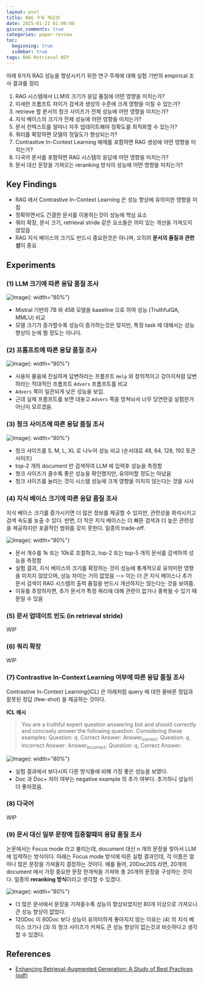 ```yaml
---
layout: post
title: RAG 구축 레슨런
date: 2025-01-21 01:00:00
giscus_comments: true
categories: paper-review
toc:
  beginning: true
  sidebar: true
tags: RAG Retrieval WIP
---
```


아래 9가지 RAG 성능을 향상시키기 위한 연구 주제에 대해 실험 기반의 empirical 조사 결과를 정리

1. RAG 시스템에서 LLM의 크기가 응답 품질에 어떤 영향을 미치는가?
2. 미세한 프롬프트 차이가 검색과 생성의 수준에 크게 영향을 미칠 수 있는가?
3. retrieve 할 문서의 청크 사이즈가 전체 성능에 어떤 영향을 미치는가?
4. 지식 베이스의 크기가 전체 성능에 어떤 영향을 미치는가?
5. 문서 컨텍스트를 얼마나 자주 업데이트해야 정확도를 최적화할 수 있는가?
6. 쿼리를 확장하면 모델의 정밀도가 향상되는가?
7. Contrastive In-Context Learning 예제를 포함하면 RAG 생성에 어떤 영향을 미치는가?
8. 다국어 문서를 포함하면 RAG 시스템의 응답에 어떤 영향을 미치는가?
9. 문서 대신 문장을 가져오는 reranking 방식이 성능에 어떤 영향을 미치는가?

## Key Findings

- RAG 에서 Contrastive In-Context Learning 은 성능 향상에 유의미한 영향을 미침
- 정확하면서도 간결한 문서를 이용하는것이 성능에 핵심 요소
- 쿼리 확장, 문서 크기, retrieval stride 같은 요소들은 의미 있는 개선을 가져오지 않았음
- RAG 지식 베이스의 크기도 반드시 중요한것은 아니며, 오히려 **문서의 품질과 관련성**이 중요

## Experiments

### (1) LLM 크기에 따른 응답 품질 조사

![Image](https://i.imgur.com/O5llP9M.png){: width="80%"}

- Mistral 기반의 7B 와 45B 모델을 baseline 으로 하여 성능 (TruthfulQA, MMLU) 비교
- 모델 크기가 증가할수록 성능이 증가하는것은 맞지만, 특정 task 에 대해서는 성능 향상이 눈에 띌 정도는 아니다.

### (2) 프롬프트에 따른 응답 품질 조사

![Image](https://i.imgur.com/fwfGJGi.png){: width="80%"}

- 사용자 물음에 진실하게 답변하라는 프롬프트 `Help` 와 창의적이고 강아지처럼 답변하라는 적대적인 프롬프트 `Advers` 프롬프트를 비교
- `Advers` 쪽이 일관되게 낮은 성능을 보임.
- 근데 실제 프롬프트를 보면 대놓고 `Advers` 쪽을 망쳐놔서 너무 당연한걸 실험한거 아닌지 모르겠음.

### (3) 청크 사이즈에 따른 응답 품질 조사

![Image](https://i.imgur.com/2seUB76.png){: width="80%"}

- 청크 사이즈를 S, M, L, XL 로 나누어 성능 비교 (순서대로 48, 64, 128, 192 토큰 사이즈)
- top-2 개의 document 만 검색하여 LLM 에 입력후 성능을 측정함
- 청크 사이즈가 클수록 좋은 성능을 확인했지만, 유의미할 정도는 아녔음
- 청크 사이즈를 늘리는 것이 시스템 성능에 크게 영향을 미치지 않는다는 것을 시사

### (4) 지식 베이스 크기에 따른 응답 품질 조사

지식 베이스 크기를 증가시키면 더 많은 정보를 제공할 수 있지만, 관련성을 희석시키고 검색 속도를 늦출 수 있다. 반면, 더 작은 지식 베이스는 더 빠른 검색과 더 높은 관련성을 제공하지만 포괄적인 범위를 갖지 못한다. 일종의 trade-off.

![Image](https://i.imgur.com/UCqxmmM.png){: width="80%"}

- 문서 개수를 1k 또는 10k로 조절하고, top-2 또는 top-5 개의 문서를 검색하여 성능을 측정함
- 실험 결과, 지식 베이스의 크기를 확장하는 것이 성능에 통계적으로 유의미한 영향을 미치지 않았으며, 성능 차이는 거의 없었음 --> 이는 더 큰 지식 베이스나 추가 문서 검색이 RAG 시스템의 출력 품질을 반드시 개선하지는 않는다는 것을 보여줌.
- 이유를 추정하자면, 추가 문서가 특정 쿼리에 대해 관련이 없거나 중복될 수 있기 때문일 수 있음

### (5) 문서 업데이트 빈도 (in retrieval stride)

WIP

### (6) 쿼리 확장

WIP

### (7) Contrastive In-Context Learning 여부에 따른 응답 품질 조사

Contrastive In-Context Learning(ICL) 은 아래처럼 query 에 대한 올바른 정답과 잘못된 정답 (few-shot) 을 제공하는 것이다.

**ICL 예시**

> You are a truthful expert question answering bot and should correctly and concisely answer the following question. Considering these examples: Question: $q$, Correct Answer: $\text{Answer}_{\text{correct}}$. Question: $q$, Incorrect Answer: $\text{Answer}_{\text{incorrect}}$. Question: $q$, Correct Answer:

![Image](https://i.imgur.com/sStpLZ6.png){: width="80%"}

- 실험 결과에서 보다시피 다른 방식들에 비해 가장 좋은 성능을 보였다.
- Doc 과 Doc+ 차이 여부는 negative example 의 추가 여부다. 추가하니 성능이 더 좋아졌음.

### (8) 다국어

WIP

### (9) 문서 대신 일부 문장에 집중할때의 응답 품질 조사

논문에서는 Focus mode 라고 불리는데, document 대신 n 개의 문장을 찾아서 LLM 에 입력하는 방식이다. 아래는 Focus mode 방식에 따른 실험 결과인데, 각 이름은 얼마나 많은 문장을 가져올지 결정하는 것이다. 예를 들어, 20Doc20S 라면, 20개의 document 에서 가장 중요한 문장 한개씩을 가져와 총 20개의 문장을 구성하는 것이다. 일종의 **reranking 방식**이라고 생각할 수 있겠다.

![Image](https://i.imgur.com/lC34C0z.png){: width="80%"}

- 더 많은 문서에서 문장을 가져올수록 성능이 향상되었지만 80개 이상으로 가져오니 큰 성능 향상이 없었다.
- 120Doc 이 80Doc 보다 성능이 유의미하게 좋아지지 않는 이유는 (4) 의 지식 베이스 크기나 (3) 의 청크 사이즈가 커져도 큰 성능 향상이 없는것과 비슷하다고 생각할 수 있겠다.

## References

- [Enhancing Retrieval-Augmented Generation: A Study of Best Practices (pdf)](https://arxiv.org/pdf/2501.07391.pdf)
